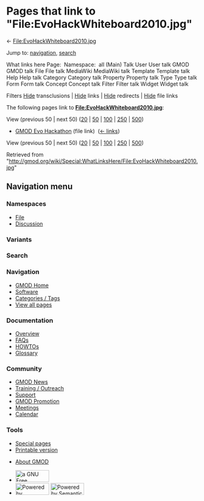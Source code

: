 <div id="mw-page-base" class="noprint">

</div>

<div id="mw-head-base" class="noprint">

</div>

<div id="content" class="mw-body" role="main">

<span id="top"></span>

<div id="mw-js-message" style="display:none;">

</div>



# <span dir="auto">Pages that link to "File:EvoHackWhiteboard2010.jpg"</span>

<div id="bodyContent">

<div id="contentSub">

←
[File:EvoHackWhiteboard2010.jpg](/wiki/File:EvoHackWhiteboard2010.jpg "File:EvoHackWhiteboard2010.jpg")

</div>

<div id="jump-to-nav" class="mw-jump">

Jump to: [navigation](#mw-navigation), [search](#p-search)

</div>

<div id="mw-content-text">

What links here Page:  Namespace:  all (Main) Talk User User talk GMOD
GMOD talk File File talk MediaWiki MediaWiki talk Template Template talk
Help Help talk Category Category talk Property Property talk Type Type
talk Form Form talk Concept Concept talk Filter Filter talk Widget
Widget talk

Filters
[Hide](/mediawiki/index.php?title=Special:WhatLinksHere/File:EvoHackWhiteboard2010.jpg&hidetrans=1 "Special:WhatLinksHere/File:EvoHackWhiteboard2010.jpg")
transclusions \|
[Hide](/mediawiki/index.php?title=Special:WhatLinksHere/File:EvoHackWhiteboard2010.jpg&hidelinks=1 "Special:WhatLinksHere/File:EvoHackWhiteboard2010.jpg")
links \|
[Hide](/mediawiki/index.php?title=Special:WhatLinksHere/File:EvoHackWhiteboard2010.jpg&hideredirs=1 "Special:WhatLinksHere/File:EvoHackWhiteboard2010.jpg")
redirects \|
[Hide](/mediawiki/index.php?title=Special:WhatLinksHere/File:EvoHackWhiteboard2010.jpg&hideimages=1 "Special:WhatLinksHere/File:EvoHackWhiteboard2010.jpg")
file links

The following pages link to
**[File:EvoHackWhiteboard2010.jpg](/wiki/File:EvoHackWhiteboard2010.jpg "File:EvoHackWhiteboard2010.jpg")**:

View (previous 50 \| next 50)
([20](/mediawiki/index.php?title=Special:WhatLinksHere/File:EvoHackWhiteboard2010.jpg&limit=20 "Special:WhatLinksHere/File:EvoHackWhiteboard2010.jpg")
\|
[50](/mediawiki/index.php?title=Special:WhatLinksHere/File:EvoHackWhiteboard2010.jpg&limit=50 "Special:WhatLinksHere/File:EvoHackWhiteboard2010.jpg")
\|
[100](/mediawiki/index.php?title=Special:WhatLinksHere/File:EvoHackWhiteboard2010.jpg&limit=100 "Special:WhatLinksHere/File:EvoHackWhiteboard2010.jpg")
\|
[250](/mediawiki/index.php?title=Special:WhatLinksHere/File:EvoHackWhiteboard2010.jpg&limit=250 "Special:WhatLinksHere/File:EvoHackWhiteboard2010.jpg")
\|
[500](/mediawiki/index.php?title=Special:WhatLinksHere/File:EvoHackWhiteboard2010.jpg&limit=500 "Special:WhatLinksHere/File:EvoHackWhiteboard2010.jpg"))

- [GMOD Evo Hackathon](/wiki/GMOD_Evo_Hackathon "GMOD Evo Hackathon")
  (file link) ‎ <span class="mw-whatlinkshere-tools">([←
  links](/mediawiki/index.php?title=Special:WhatLinksHere&target=GMOD+Evo+Hackathon "Special:WhatLinksHere"))</span>

View (previous 50 \| next 50)
([20](/mediawiki/index.php?title=Special:WhatLinksHere/File:EvoHackWhiteboard2010.jpg&limit=20 "Special:WhatLinksHere/File:EvoHackWhiteboard2010.jpg")
\|
[50](/mediawiki/index.php?title=Special:WhatLinksHere/File:EvoHackWhiteboard2010.jpg&limit=50 "Special:WhatLinksHere/File:EvoHackWhiteboard2010.jpg")
\|
[100](/mediawiki/index.php?title=Special:WhatLinksHere/File:EvoHackWhiteboard2010.jpg&limit=100 "Special:WhatLinksHere/File:EvoHackWhiteboard2010.jpg")
\|
[250](/mediawiki/index.php?title=Special:WhatLinksHere/File:EvoHackWhiteboard2010.jpg&limit=250 "Special:WhatLinksHere/File:EvoHackWhiteboard2010.jpg")
\|
[500](/mediawiki/index.php?title=Special:WhatLinksHere/File:EvoHackWhiteboard2010.jpg&limit=500 "Special:WhatLinksHere/File:EvoHackWhiteboard2010.jpg"))

</div>

<div class="printfooter">

Retrieved from
"<http://gmod.org/wiki/Special:WhatLinksHere/File:EvoHackWhiteboard2010.jpg>"

</div>

<div id="catlinks" class="catlinks catlinks-allhidden">

</div>

<div class="visualClear">

</div>

</div>

</div>

<div id="mw-navigation">

## Navigation menu

<div id="mw-head">



<div id="left-navigation">

<div id="p-namespaces" class="vectorTabs" role="navigation"
aria-labelledby="p-namespaces-label">

### Namespaces

- <span id="ca-nstab-image"><a href="/wiki/File:EvoHackWhiteboard2010.jpg" accesskey="c"
  title="View the file page [c]">File</a></span>
- <span id="ca-talk"><a
  href="/mediawiki/index.php?title=File_talk:EvoHackWhiteboard2010.jpg&amp;action=edit&amp;redlink=1"
  accesskey="t"
  title="Discussion about the content page [t]">Discussion</a></span>

</div>

<div id="p-variants" class="vectorMenu emptyPortlet" role="navigation"
aria-labelledby="p-variants-label">

### 

### Variants[](#)

<div class="menu">

</div>

</div>

</div>

<div id="right-navigation">





</div>

<div id="p-search" role="search">

### Search

<div id="simpleSearch">

</div>

</div>

</div>

</div>

<div id="mw-panel">

<div id="p-logo" role="banner">

<a href="/wiki/Main_Page"
style="background-image: url(http://gmod.org/images/GMOD-cogs.png);"
title="Visit the main page"></a>

</div>

<div id="p-Navigation" class="portal" role="navigation"
aria-labelledby="p-Navigation-label">

### Navigation

<div class="body">

- <span id="n-GMOD-Home">[GMOD Home](/wiki/Main_Page)</span>
- <span id="n-Software">[Software](/wiki/GMOD_Components)</span>
- <span id="n-Categories-.2F-Tags">[Categories /
  Tags](/wiki/Categories)</span>
- <span id="n-View-all-pages">[View all
  pages](/wiki/Special:AllPages)</span>

</div>

</div>

<div id="p-Documentation" class="portal" role="navigation"
aria-labelledby="p-Documentation-label">

### Documentation

<div class="body">

- <span id="n-Overview">[Overview](/wiki/Overview)</span>
- <span id="n-FAQs">[FAQs](/wiki/Category:FAQ)</span>
- <span id="n-HOWTOs">[HOWTOs](/wiki/Category:HOWTO)</span>
- <span id="n-Glossary">[Glossary](/wiki/Glossary)</span>

</div>

</div>

<div id="p-Community" class="portal" role="navigation"
aria-labelledby="p-Community-label">

### Community

<div class="body">

- <span id="n-GMOD-News">[GMOD News](/wiki/GMOD_News)</span>
- <span id="n-Training-.2F-Outreach">[Training /
  Outreach](/wiki/Training_and_Outreach)</span>
- <span id="n-Support">[Support](/wiki/Support)</span>
- <span id="n-GMOD-Promotion">[GMOD
  Promotion](/wiki/GMOD_Promotion)</span>
- <span id="n-Meetings">[Meetings](/wiki/Meetings)</span>
- <span id="n-Calendar">[Calendar](/wiki/Calendar)</span>

</div>

</div>

<div id="p-tb" class="portal" role="navigation"
aria-labelledby="p-tb-label">

### Tools

<div class="body">

- <span id="t-specialpages"><a href="/wiki/Special:SpecialPages" accesskey="q"
  title="A list of all special pages [q]">Special pages</a></span>
- <span id="t-print"><a
  href="/mediawiki/index.php?title=Special:WhatLinksHere/File:EvoHackWhiteboard2010.jpg&amp;printable=yes"
  rel="alternate" accesskey="p"
  title="Printable version of this page [p]">Printable version</a></span>

</div>

</div>

</div>

</div>

<div id="footer" role="contentinfo">

- <span id="footer-places-about">[About
  GMOD](/wiki/GMOD:About "GMOD:About")</span>

<!-- -->

- <span id="footer-copyrightico">[<img src="http://www.gnu.org/graphics/gfdl-logo-small.png" width="88"
  height="31" alt="a GNU Free Documentation License" />](http://www.gnu.org/licenses/fdl-1.3.html)</span>
- <span id="footer-poweredbyico">[<img src="/mediawiki/skins/common/images/poweredby_mediawiki_88x31.png"
  width="88" height="31" alt="Powered by MediaWiki" />](//www.mediawiki.org/)
  [<img
  src="/mediawiki/extensions/SemanticMediaWiki/includes/../resources/images/smw_button.png"
  width="88" height="31" alt="Powered by Semantic MediaWiki" />](https://www.semantic-mediawiki.org/wiki/Semantic_MediaWiki)</span>

<div style="clear:both">

</div>

</div>
